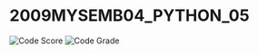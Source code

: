 # 2009MYSEMB04_PYTHON_05

![Code Score](https://www.code-inspector.com/project/15997/score/svg)
![Code Grade](https://www.code-inspector.com/project/15997/status/svg)
